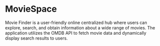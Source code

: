 # MovieSpace
Movie Finder is a user-friendly online centralized hub where users can explore, search, and obtain information about a wide range of movies. The application utilizes the OMDB API to fetch movie data and dynamically display search results to users.
